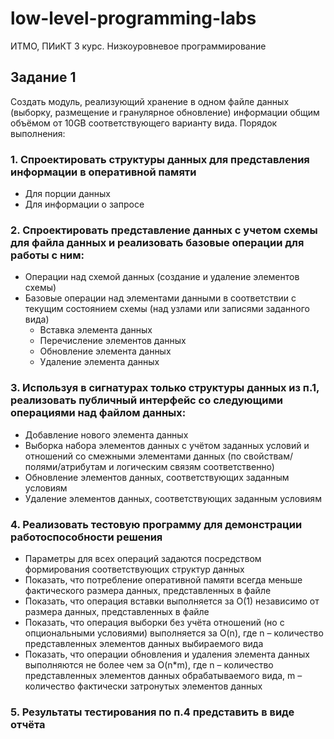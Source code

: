 # low-level-programming-labs
ИТМО, ПИиКТ 3 курс. Низкоуровневое программирование

## Задание 1
Создать модуль, реализующий хранение в одном файле данных (выборку, размещение и гранулярное обновление) информации общим объёмом от 10GB соответствующего варианту вида.
Порядок выполнения:
### 1. Спроектировать структуры данных для представления информации в оперативной памяти
 - Для порции данных
 - Для информации о запросе
### 2. Спроектировать представление данных с учетом схемы для файла данных и реализовать базовые операции для работы с ним:
 - Операции над схемой данных (создание и удаление элементов схемы)
 - Базовые операции над элементами данными в соответствии с текущим состоянием схемы (над узлами или записями заданного вида)
   - Вставка элемента данных
   - Перечисление элементов данных
   - Обновление элемента данных
   - Удаление элемента данных
### 3. Используя в сигнатурах только структуры данных из п.1, реализовать публичный интерфейс со следующими операциями над файлом данных:
 - Добавление нового элемента данных
 - Выборка набора элементов данных с учётом заданных условий и отношений со смежными элементами данных (по свойствам/полями/атрибутам и логическим связям соответственно)
 - Обновление элементов данных, соответствующих заданным условиям
 - Удаление элементов данных, соответствующих заданным условиям
### 4. Реализовать тестовую программу для демонстрации работоспособности решения
 - Параметры для всех операций задаются посредством формирования соответствующих структур данных
 - Показать, что потребление оперативной памяти всегда меньше фактического размера данных, представленных в файле
 - Показать, что операция вставки выполняется за O(1) независимо от размера данных, представленных в файле
 - Показать, что операция выборки без учёта отношений (но с опциональными условиями) выполняется за O(n), где n – количество представленных элементов данных выбираемого вида
 - Показать, что операции обновления и удаления элемента данных выполняются не более чем за O(n*m), где n – количество представленных элементов данных обрабатываемого вида, m – количество фактически затронутых элементов данных
### 5. Результаты тестирования по п.4 представить в виде отчёта

